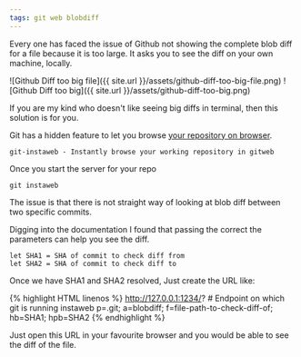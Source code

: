 ```yaml
---
tags: git web blobdiff
---
```


Every one has faced the issue of Github not showing the complete blob diff for a file because it is too large. It asks you to see the diff on your own machine, locally.

![Github Diff too big file]({{ site.url }}/assets/github-diff-too-big-file.png)
![Github Diff too big]({{ site.url }}/assets/github-diff-too-big.png)

If you are my kind who doesn't like seeing big diffs in terminal, then this solution is for you.

Git has a hidden feature to let you browse [your repository on browser][instaweb-scm].

    git-instaweb - Instantly browse your working repository in gitweb

Once you start the server for your repo

    git instaweb

The issue is that there is not straight way of looking at blob diff between two specific commits.

Digging into the documentation I found that passing the correct the parameters can help you see the diff.

    let SHA1 = SHA of commit to check diff from
    let SHA2 = SHA of commit to check diff to

Once we have SHA1 and SHA2 resolved,
Just create the URL like:

{% highlight HTML linenos %}
http://127.0.0.1:1234/? # Endpoint on which git is running instaweb
p=.git;
a=blobdiff;
f=file-path-to-check-diff-of;
hb=SHA1;
hpb=SHA2
{% endhighlight %}

Just open this URL in your favourite browser and you would be able to see the diff of the file.

[instaweb-scm]: https://git-scm.com/docs/git-instaweb
